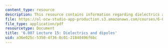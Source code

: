 ```yaml
---
content_type: resource
description: This resource contains information regarding dielectrics and dipoles.
file: https://ol-ocw-studio-app-production.s3.amazonaws.com/courses/6-007-electromagnetic-energy-from-motors-to-lasers-spring-2011/a36e025c53504f368c0121840496f6bc_MIT6_007S11_lec15.pdf
file_type: application/pdf
resourcetype: Document
title: '6.007 Lecture 15: Dielectrics and dipoles'
uid: a36e025c-5350-4f36-8c01-21840496f6bc
---
```

